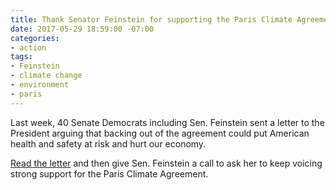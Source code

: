 ```yaml
---
title: Thank Senator Feinstein for supporting the Paris Climate Agreement
date: 2017-05-29 18:59:00 -07:00
categories:
- action
tags:
- Feinstein
- climate change
- environment
- paris
---
```


Last week, 40 Senate Democrats including Sen. Feinstein sent a letter to the President arguing that backing out of the agreement could put American health and safety at risk and hurt our economy. 

[Read the letter](https://www.feinstein.senate.gov/public/index.cfm/press-releases?ID=8327CDF1-E856-449C-88C6-35FEB0DA581E) and then give Sen. Feinstein a call to ask her to keep voicing strong support for the Paris Climate Agreement.